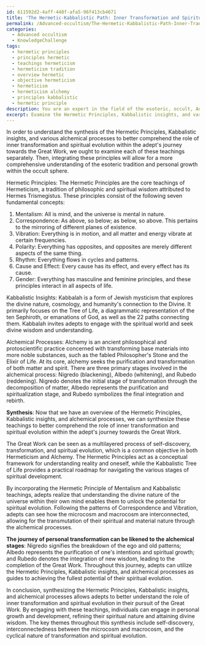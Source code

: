 ```yaml
---
id: 611592d2-4aff-440f-afa5-96f413cb4671
title: 'The Hermetic-Kabbalistic Path: Inner Transformation and Spiritual Evolution'
permalink: /Advanced-occultism/The-Hermetic-Kabbalistic-Path-Inner-Transformation-and-Spiritual-Evolution/
categories:
  - Advanced occultism
  - KnowledgeChallenge
tags:
  - hermetic principles
  - principles hermetic
  - teachings hermeticism
  - hermeticism tradition
  - overview hermetic
  - objective hermeticism
  - hermeticism
  - hermeticism alchemy
  - principles kabbalistic
  - hermetic principle
description: You are an expert in the field of the esoteric, occult, Advanced occultism and Education. You are a writer of tests, challenges, books and deep knowledge on Advanced occultism for initiates and students to gain deep insights and understanding from. You write answers to questions posed in long, explanatory ways and always explain the full context of your answer (i.e., related concepts, formulas, examples, or history), as well as the step-by-step thinking process you take to answer the challenges. Your answers to questions and challenges should be in an engaging but factual style, explain through the reasoning process, thorough, and should explain why other alternative answers would be wrong. Summarize the key themes, ideas, and conclusions at the end.
excerpt: Examine the Hermetic Principles, Kabbalistic insights, and various alchemical processes. How can these teachings be synthesized to better understand the role of inner transformation and spiritual evolution within the adept's journey towards the Great Work?
---
```

In order to understand the synthesis of the Hermetic Principles, Kabbalistic insights, and various alchemical processes to better comprehend the role of inner transformation and spiritual evolution within the adept's journey towards the Great Work, we ought to examine each of these teachings separately. Then, integrating these principles will allow for a more comprehensive understanding of the esoteric tradition and personal growth within the occult sphere.

Hermetic Principles:
The Hermetic Principles are the core teachings of Hermeticism, a tradition of philosophic and spiritual wisdom attributed to Hermes Trismegistus. These principles consist of the following seven fundamental concepts:

1. Mentalism: All is mind, and the universe is mental in nature.
2. Correspondence: As above, so below; as below, so above. This pertains to the mirroring of different planes of existence.
3. Vibration: Everything is in motion, and all matter and energy vibrate at certain frequencies.
4. Polarity: Everything has opposites, and opposites are merely different aspects of the same thing.
5. Rhythm: Everything flows in cycles and patterns.
6. Cause and Effect: Every cause has its effect, and every effect has its cause.
7. Gender: Everything has masculine and feminine principles, and these principles interact in all aspects of life.

Kabbalistic Insights:
Kabbalah is a form of Jewish mysticism that explores the divine nature, cosmology, and humanity's connection to the Divine. It primarily focuses on the Tree of Life, a diagrammatic representation of the ten Sephiroth, or emanations of God, as well as the 22 paths connecting them. Kabbalah invites adepts to engage with the spiritual world and seek divine wisdom and understanding.

Alchemical Processes:
Alchemy is an ancient philosophical and protoscientific practice concerned with transforming base materials into more noble substances, such as the fabled Philosopher's Stone and the Elixir of Life. At its core, alchemy seeks the purification and transformation of both matter and spirit. There are three primary stages involved in the alchemical process: Nigredo (blackening), Albedo (whitening), and Rubedo (reddening). Nigredo denotes the initial stage of transformation through the decomposition of matter, Albedo represents the purification and spiritualization stage, and Rubedo symbolizes the final integration and rebirth.

**Synthesis**:
Now that we have an overview of the Hermetic Principles, Kabbalistic insights, and alchemical processes, we can synthesize these teachings to better comprehend the role of inner transformation and spiritual evolution within the adept's journey towards the Great Work.

The Great Work can be seen as a multilayered process of self-discovery, transformation, and spiritual evolution, which is a common objective in both Hermeticism and Alchemy. The Hermetic Principles act as a conceptual framework for understanding reality and oneself, while the Kabbalistic Tree of Life provides a practical roadmap for navigating the various stages of spiritual development.

By incorporating the Hermetic Principle of Mentalism and Kabbalistic teachings, adepts realize that understanding the divine nature of the universe within their own mind enables them to unlock the potential for spiritual evolution. Following the patterns of Correspondence and Vibration, adepts can see how the microcosm and macrocosm are interconnected, allowing for the transmutation of their spiritual and material nature through the alchemical processes.

**The journey of personal transformation can be likened to the alchemical stages**: Nigredo signifies the breakdown of the ego and old patterns; Albedo represents the purification of one's intentions and spiritual growth; and Rubedo denotes the integration of new wisdom, leading to the completion of the Great Work. Throughout this journey, adepts can utilize the Hermetic Principles, Kabbalistic insights, and alchemical processes as guides to achieving the fullest potential of their spiritual evolution.

In conclusion, synthesizing the Hermetic Principles, Kabbalistic insights, and alchemical processes allows adepts to better understand the role of inner transformation and spiritual evolution in their pursuit of the Great Work. By engaging with these teachings, individuals can engage in personal growth and development, refining their spiritual nature and attaining divine wisdom. The key themes throughout this synthesis include self-discovery, interconnectedness between the microcosm and macrocosm, and the cyclical nature of transformation and spiritual evolution.
